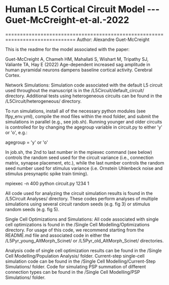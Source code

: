 # Human L5 Cortical Circuit Model --- Guet-McCreight-et-al.-2022
==============================================================================
Author: Alexandre Guet-McCreight

This is the readme for the model associated with the paper:

Guet-McCreight A, Chameh HM, Mahallati S, Wishart M, Tripathy SJ, Valiante TA, Hay E (2022) Age-dependent increased sag amplitude in human pyramidal neurons dampens baseline cortical activity. Cerebral Cortex.


Network Simulations:
Simulation code associated with the default L5 circuit used throughout the manuscript is in the /L5Circuit/default_circuit/ directory. Additional tests using heterogeneous circuits can be found in the /L5Circuit/heterogeneous/ directory.

To run simulations, install all of the necessary python modules (see lfpy_env.yml), compile the mod files within the mod folder, and submit the simulations in parallel (e.g., see job.sh). Running younger and older circuits is controlled for by changing the agegroup variable in circuit.py to either 'y' or 'o', e.g.:

agegroup = 'y' or 'o'

In job.sh, the 2nd to last number in the mpiexec command (see below) controls the random seed used for the circuit variance (i.e., connection matrix, synapse placement, etc.), while the last number controls the random seed number used for stimulus variance (i.e. Ornstein Uhlenbeck noise and stimulus presynaptic spike train timing).

mpiexec -n 400 python circuit.py 1234 1

All code used for analyzing the circuit simulation results is found in the /L5Circuit Analyses/ directory. These codes perform analyses of multiple simulations using several circuit random seeds (e.g. fig 3) or stimulus random seeds (e.g. fig 5).


Single Cell Optimizations and Simulations:
All code associated with single cell optimizations is found in the /Single Cell Modelling/Optimizations directory. For usage of this code, we recommend starting from the README.md file and associated code in either the /L5Pyr_young_AltMorph_Scinet/ or /L5Pyr_old_AltMorph_Scinet/ directories.

Analysis code of single cell optimization results can be found in the /Single Cell Modelling/Population Analysis/ folder. Current-step single-cell simulation code can be found in the /Single Cell Modelling/Current-Step Simulations/ folder. Code for simulating PSP summation of different connection types can be found in the /Single Cell Modelling/PSP Simulations/ folder.
